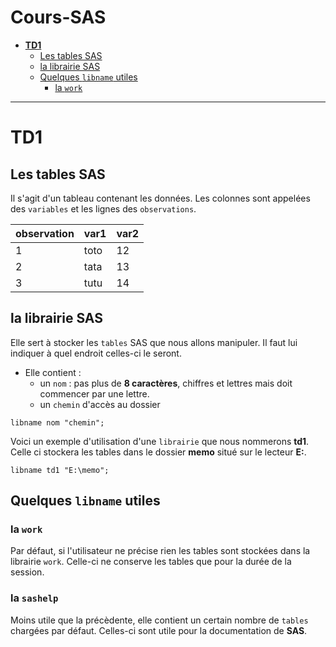 # Cours-SAS

<!-- TOC -->

- [**TD1**](#td1)
  - [Les tables SAS](#les-tables-sas)
  - [la librairie SAS](#la-librairie-sas)
  - [Quelques `libname` utiles](#quelques-libname-utiles)
    - [la `work`](#la-work)

<!-- /TOC -->

---
#  **TD1**

## Les tables SAS

Il s'agit d'un tableau contenant les données. Les colonnes sont appelées des `variables` et les lignes des `observations`.

| observation | var1  | var2  |
|---          |---    |---    |
|1            |toto   |12     |
|2            |tata   |13     |
|3            |tutu   |14     |

## la librairie SAS

Elle sert à stocker les `tables` SAS que nous allons manipuler.
Il faut lui indiquer à quel endroit celles-ci le seront.

- Elle contient :
  - un `nom` : pas plus de **8 caractères**, chiffres et lettres mais doit commencer par une lettre.
  - un `chemin` d'accès au dossier

```sas
libname nom "chemin";
```

Voici un exemple d'utilisation d'une `librairie` que nous nommerons **td1**.
Celle ci stockera les tables dans le dossier **memo** situé sur le lecteur **E:**.

```sas
libname td1 "E:\memo";
```

## Quelques `libname` utiles

### la `work`

Par défaut, si l'utilisateur ne précise rien les tables sont stockées dans la librairie `work`. Celle-ci ne conserve les tables que pour la durée de la session.

### la `sashelp`

Moins utile que la précèdente, elle contient un certain nombre de `tables` chargées par défaut. Celles-ci sont utile pour la documentation de **SAS**.

